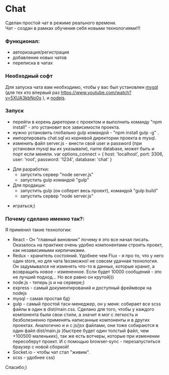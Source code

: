 # Chat #

Сделан простой чат в режиме реального времени.  
Чат - создан в рамках обучения себя новыми технологиями!!!

### Функционал: ### 
- авторизация/регистрация 
- добавление новых чатов
- переписка в чатах

### Необходиый софт ###
Для запуска чата вам необходимо, чтобы у вас был установлен [mysql](https://dev.mysql.com/downloads/installer/) (для тех кто впервый раз https://www.youtube.com/watch?v=5XUA3kbNo0s ), и [nodejs](https://nodejs.org/uk/download/).

### Запуск ###
- перейти в корень диретории с проектом и выполнить команду "npm install" - это установит все зависимости проекта.
- нужно установить глобально gulp командой - "npm install gulp -g" .
- импортировать chat.sql из корневой директории проекта в mysql. 
- изменить файл server.js - внести свой user и password (при установки mysql вы их указывали), name database, может быть и порт если меняли. 
        var options_connect = {
            host: 'localhost',
            port: 3306,
            user: 'root',
            password: '1234',
            database: 'chat'
        }
+ Для разработки:
  - запустить сервер "node server.js"
  - запустить gulp командой "gulp" 
+ Для продакшн:
  - запустить gulp (он соберет весь проект), командой "gulp build"
  - запустить сервер "node server.js"
- играться;)

### Почему сделано именно так?: ###
Я применил такие технологии: 
- React - Он "главный виновник" почему я это все начал писать. Оказалось на практике очень удобно компонентами строить проект, как независимыми кирпичиками.
- Redux - хранитель состояний. Удобнее чем Flux - я про то, что у него один store, но для чата !возможно! не совсем удачная технология. Он задумывался не изменять что-то в данных, которые хранит, а возвращить новое - измененное. Если будет 10000 сообщений - это не лучший подход... Но все равно он крутой)))
- node.js - теперь js и на сервере;)
- express - самый документирований и доступный фреймворк на nodejs
- mysql - самая простая бд)
- gulp - самый простой таск-менеджер, он у меня: собирает все scss файлы в один в dist/main.css. Сделано для того, чтобы у каждого компонента были свои стили, а значит я мог с легкость и безболезненно применять написанные компоненты и в других проектах. Аналогично и и с js/jsx файлами, они тоже собираются в один файл dist/main.js (быстрее будет один толстый файл, чем +100500 маленьких), так же есть вотчеры, которые при изменении пересоберут проект. И с помощью browser-sync - перезапуститься браузер с новой сборкой!  
- Socket.io - чтобы чат стал "живим". 
- scss - удобнее css)

Спасибо;)
